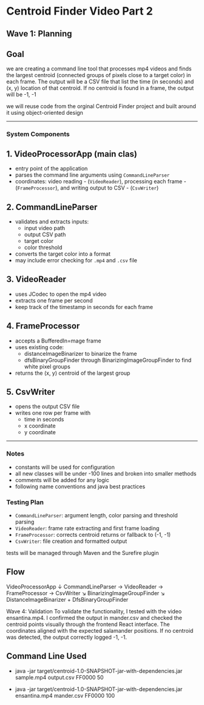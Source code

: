 # Centroid Finder Video Part 2

## Wave 1: Planning

## Goal
we are creating a command line tool that processes mp4 videos and finds the largest centroid (connected groups of pixels close to a target color) in each frame. The output will be a CSV file that list the time (in seconds) and (x, y) location of that centroid. If no centroid is found in a frame, the output will be -1, -1

we will reuse code from the orginal Centroid Finder project and built around it using object-oriented design

---------

### System Components

## 1. VideoProcessorApp (main clas)

- entry point of the application
- parses the command line arguments using `CommandLineParser`
- coordinates: video reading - (`VideoReader`), processing each frame - (`FrameProcessor`), and writing output to CSV - (`CsvWriter`)


## 2. CommandLineParser

- validates and extracts inputs:
    - input video path
    - output CSV path
    - target color
    - color threshold
- converts the target color into a format
- may include error checking for `.mp4` and `.csv` file


## 3. VideoReader

- uses JCodec to open the mp4 video
- extracts one frame per second
- keep track of the timestamp in seconds for each frame


## 4. FrameProcessor

- accepts a BufferedIn=mage frame
- uses existing code:
    - distanceImageBinarizer to binarize the frame
    - dfsBinaryGroupFinder through BinarizingImageGroupFinder to find white pixel groups
- returns the (x, y) centroid of the largest group


## 5. CsvWriter

- opens the output CSV file
- writes one row per frame with
    - time in seconds
    - x coordinate
    - y coordinate

---------

### Notes

- constants will be used for configuration
- all new classes will be under -100 lines and broken into smaller methods
- comments will be added for any logic
- following name conventions and java best practices


### Testing Plan

- `CommandLineParser`: argument length, color parsing and threshold parsing
- `VideoReader`: frame rate extracting and first frame loading
- `FrameProcessor`: corrects centroid returns or fallback to (-1, -1)
- `CsvWriter`: file creation and formatted output

tests will be managed through Maven and the Surefire plugin

## Flow
VideoProcessorApp
↓
CommandLineParser → VideoReader → FrameProcessor → CsvWriter
↘
BinarizingImageGroupFinder
↘
DistanceImageBinarizer + DfsBinaryGroupFinder

Wave 4: Validation
To validate the functionality, I tested with the video ensantina.mp4. I confirmed the output in mander.csv and checked the centroid points visually through the frontend React interface. The coordinates aligned with the expected salamander positions. If no centroid was detected, the output correctly logged -1, -1.

## Command Line Used

- java -jar target/centroid-1.0-SNAPSHOT-jar-with-dependencies.jar sample.mp4 output.csv FF0000 50

- java -jar target/centroid-1.0-SNAPSHOT-jar-with-dependencies.jar ensantina.mp4 mander.csv FF0000 100 